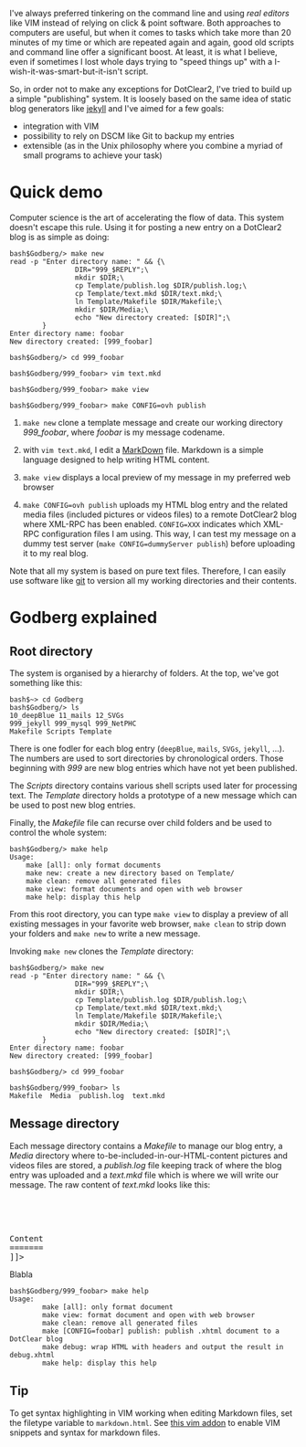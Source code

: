 <!-- vim:spell:spelllang=en:
Jekyll-like blog management for DotClear2
=========================================
-->

I've always preferred tinkering on the command line and using *real
editors* like VIM instead of relying on click & point software. Both
approaches to computers are useful, but when it comes to tasks which
take more than 20 minutes of my time or which are repeated again and
again, good old scripts and command line offer a significant boost. At
least, it is what I believe, even if sometimes I lost whole days trying
to "speed things up" with a I-wish-it-was-smart-but-it-isn't script.

So, in order not to make any exceptions for DotClear2, I've tried to
build up a simple "publishing" system. It is loosely based on the same
idea of static blog generators like [jekyll][0] and I've aimed for a few
goals: 

- integration with VIM
- possibility to rely on DSCM like Git to backup my entries
- extensible (as in the Unix philosophy where you combine a myriad of
  small programs to achieve your task)

<!-- :::::::::: EXCERPT SEPARATOR :::::::::: -->

Quick demo
==========

Computer science is the art of accelerating the flow of data. This
system doesn't escape this rule. Using it for posting a new entry on a
DotClear2 blog is as simple as doing:

	bash$Godberg/> make new
	read -p "Enter directory name: " && {\
					DIR="999_$REPLY";\
					mkdir $DIR;\
					cp Template/publish.log $DIR/publish.log;\
					cp Template/text.mkd $DIR/text.mkd;\
					ln Template/Makefile $DIR/Makefile;\
					mkdir $DIR/Media;\
					echo "New directory created: [$DIR]";\
			}
	Enter directory name: foobar
	New directory created: [999_foobar]

	bash$Godberg/> cd 999_foobar

	bash$Godberg/999_foobar> vim text.mkd

	bash$Godberg/999_foobar> make view

	bash$Godberg/999_foobar> make CONFIG=ovh publish

1. `make new` clone a template message and create our working directory
*999_foobar*, where *foobar* is my message codename.

2. with `vim text.mkd`, I edit a [MarkDown][1] file. Markdown is a
simple language designed to help writing HTML content.

3. `make view` displays a local preview of my message in my preferred web
browser

4. `make CONFIG=ovh publish` uploads my HTML blog entry and the related
media files (included pictures or videos files) to a remote DotClear2
blog where XML-RPC has been enabled. `CONFIG=XXX` indicates which
XML-RPC configuration files I am using. This way, I can test my message
on a dummy test server (`make CONFIG=dummyServer publish`) before
uploading it to my real blog.

Note that all my system is based on pure text files. Therefore, I can
easily use software like [git][2] to version all my working directories
and their contents.

Godberg explained
=================

Root directory
--------------

The system is organised by a hierarchy of folders. At the top, we've got
something like this:

	bash$~> cd Godberg
	bash$Godberg/> ls
	10_deepBlue 11_mails 12_SVGs
	999_jekyll 999_mysql 999_NetPHC
	Makefile Scripts Template

There is one fodler for each blog entry (`deepBlue`, `mails`, `SVGs`,
`jekyll`, ...). The numbers are used to sort directories by
chronological orders. Those beginning with *999* are new blog entries
which have not yet been published.

The *Scripts* directory contains various shell scripts used later for
processing text. The *Template* directory holds a prototype of a new
message which can be used to post new blog entries.

Finally, the *Makefile* file can recurse over child folders and be used
to control the whole system:

	bash$Godberg/> make help
	Usage:
		make [all]: only format documents
		make new: create a new directory based on Template/
		make clean: remove all generated files
		make view: format documents and open with web browser
		make help: display this help

From this root directory, you can type `make view` to display a preview
of all existing messages in your favorite web browser, `make clean` to
strip down your folders and `make new` to write a new message.

Invoking `make new` clones the *Template* directory:

	bash$Godberg/> make new
	read -p "Enter directory name: " && {\
					DIR="999_$REPLY";\
					mkdir $DIR;\
					cp Template/publish.log $DIR/publish.log;\
					cp Template/text.mkd $DIR/text.mkd;\
					ln Template/Makefile $DIR/Makefile;\
					mkdir $DIR/Media;\
					echo "New directory created: [$DIR]";\
			}
	Enter directory name: foobar
	New directory created: [999_foobar]

	bash$Godberg/> cd 999_foobar

	bash$Godberg/999_foobar> ls
	Makefile  Media  publish.log  text.mkd


Message directory
-----------------



Each message directory contains a *Makefile* to manage our blog entry, a
*Media* directory where to-be-included-in-our-HTML-content pictures and
videos files are stored, a *publish.log* file keeping track of where the
blog entry was uploaded and a *text.mkd* file which is where we will
write our message. The raw content of *text.mkd* looks like this:

<pre format="highlight -Xfls zellner -S HTML -c highlight.css" >
<![CDATA[
<!--
Introduction/Title
==================
-->

<!-- :::::::::: EXCERPT SEPARATOR :::::::::: -->

Content
=======
]]>
</pre>

Blabla

	bash$Godberg/999_foobar> make help
	Usage:
			make [all]: only format document
			make view: format document and open with web browser
			make clean: remove all generated files
			make [CONFIG=foobar] publish: publish .xhtml document to a DotClear blog
			make debug: wrap HTML with headers and output the result in debug.xhtml
			make help: display this help
	
Tip
---

To get syntax highlighting in VIM working when editing Markdown files,
set the filetype variable to `markdown.html`. See [this vim addon][3] to
enable VIM snippets and syntax for markdown files.

[0]: http://jekyll.com
[1]: http://markdown.com
[2]: http://git.com
[3]: http://vim-addon.com
